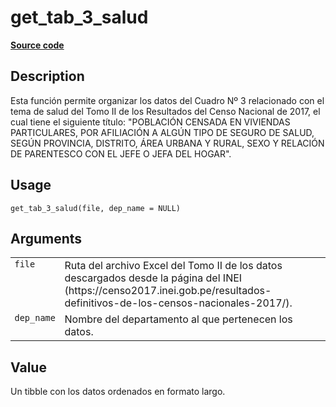

# get_tab_3_salud

[**Source code**](https://github.com/PaulESantos/perucenso/tree/master/R/make_tab_3s.R#L17)

## Description

Esta función permite organizar los datos del Cuadro Nº 3 relacionado con
el tema de salud del Tomo II de los Resultados del Censo Nacional de
2017, el cual tiene el siguiente título: "POBLACIÓN CENSADA EN VIVIENDAS
PARTICULARES, POR AFILIACIÓN A ALGÚN TIPO DE SEGURO DE SALUD, SEGÚN
PROVINCIA, DISTRITO, ÁREA URBANA Y RURAL, SEXO Y RELACIÓN DE PARENTESCO
CON EL JEFE O JEFA DEL HOGAR".

## Usage

<pre><code class='language-R'>get_tab_3_salud(file, dep_name = NULL)
</code></pre>

## Arguments

<table>
<tr>
<td style="white-space: nowrap; font-family: monospace; vertical-align: top">
<code id="get_tab_3_salud_:_file">file</code>
</td>
<td>
Ruta del archivo Excel del Tomo II de los datos descargados desde la
página del INEI
(https://censo2017.inei.gob.pe/resultados-definitivos-de-los-censos-nacionales-2017/).
</td>
</tr>
<tr>
<td style="white-space: nowrap; font-family: monospace; vertical-align: top">
<code id="get_tab_3_salud_:_dep_name">dep_name</code>
</td>
<td>
Nombre del departamento al que pertenecen los datos.
</td>
</tr>
</table>

## Value

Un tibble con los datos ordenados en formato largo.
